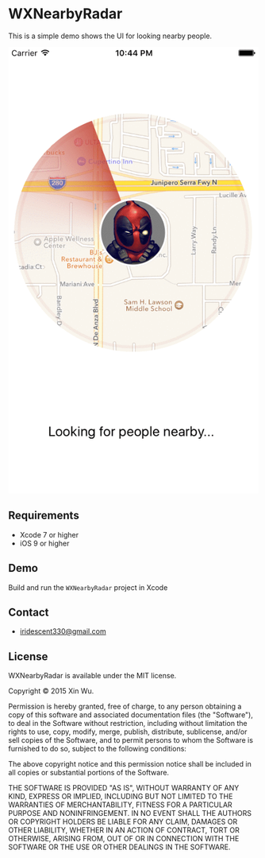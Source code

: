 
WXNearbyRadar
====================
This is a simple demo shows the UI for looking nearby people.


<!--![Alt Text](https://github.com/wx0165927473/WXNearbyRadar/raw/master/path/to/demo.gif)-->
![demo](demo.gif)

## Requirements
* Xcode 7 or higher
* iOS 9 or higher

## Demo
Build and run the `WXNearbyRadar` project in Xcode

## Contact

- iridescent330@gmail.com

## License

WXNearbyRadar is available under the MIT license.

Copyright © 2015 Xin Wu.

Permission is hereby granted, free of charge, to any person obtaining a copy of this software and associated documentation files (the "Software"), to deal in the Software without restriction, including without limitation the rights to use, copy, modify, merge, publish, distribute, sublicense, and/or sell copies of the Software, and to permit persons to whom the Software is furnished to do so, subject to the following conditions:

The above copyright notice and this permission notice shall be included in all copies or substantial portions of the Software.

THE SOFTWARE IS PROVIDED "AS IS", WITHOUT WARRANTY OF ANY KIND, EXPRESS OR IMPLIED, INCLUDING BUT NOT LIMITED TO THE WARRANTIES OF MERCHANTABILITY, FITNESS FOR A PARTICULAR PURPOSE AND NONINFRINGEMENT. IN NO EVENT SHALL THE AUTHORS OR COPYRIGHT HOLDERS BE LIABLE FOR ANY CLAIM, DAMAGES OR OTHER LIABILITY, WHETHER IN AN ACTION OF CONTRACT, TORT OR OTHERWISE, ARISING FROM, OUT OF OR IN CONNECTION WITH THE SOFTWARE OR THE USE OR OTHER DEALINGS IN THE SOFTWARE.
